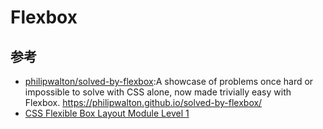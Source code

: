 # Flexbox

## 参考

* [philipwalton/solved-by-flexbox](https://github.com/philipwalton/solved-by-flexbox):A showcase of problems once hard or impossible to solve with CSS alone, now made trivially easy with Flexbox. https://philipwalton.github.io/solved-by-flexbox/
* [CSS Flexible Box Layout Module Level 1](https://www.w3.org/TR/css-flexbox-1/)
